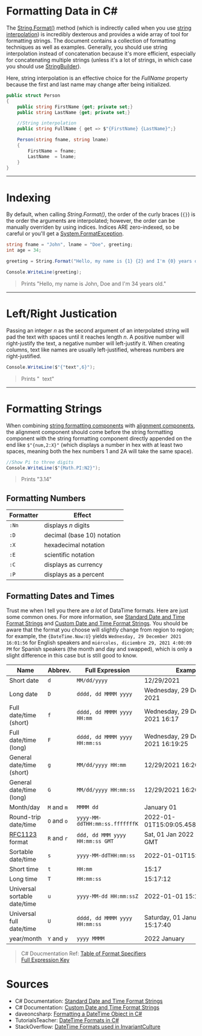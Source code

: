 # Formatting Data in C#
The [String.Format()](https://docs.microsoft.com/en-us/dotnet/api/system.string.format?view=net-6.0) method (which is indirectly called when you use [string interpolation](https://docs.microsoft.com/en-us/dotnet/csharp/language-reference/tokens/interpolated)) is incredibly dexterous and provides a wide array of tool for formatting strings.
The document contains a collection of formatting techniques as well as examples. Generally, you should use string interpolation instead of concatenation because it's more
efficient, especially for concatenating multiple strings (unless it's a lot of strings, in which case you should use [StringBuilder](https://docs.microsoft.com/en-us/dotnet/api/system.text.stringbuilder?view=net-6.0)).

Here, string interpolation is an effective choice for the _FullName_ property because the first and last name may change after being initialized.
```C#
public struct Person
{
    public string FirstName {get; private set;}
    public string LastName {get; private set;}

    //String interpolation
    public string FullName { get => $"{FirstName} {LastName}";}

    Person(string fname, string lname)
    {
        FirstName = fname;
        LastName  = lname;
    }
}
```

---

# Indexing
By default, when calling _String.Format()_, the order of the curly braces (`{}`) is the order the  arguments are interpolated; however, the order can be manually overriden
by using indices. Indices ARE zero-indexed, so be careful or you'll get a [System.FormatException](https://docs.microsoft.com/en-us/dotnet/api/system.formatexception?view=net-6.0).

```C#
string fname = "John", lname = "Doe", greeting;
int age = 34;

greeting = String.Format("Hello, my name is {1} {2} and I'm {0} years old.", age, fname, lname);

Console.WriteLine(greeting);
```
> Prints "Hello, my name is John, Doe and I'm 34 years old."

---

# Left/Right Justication
Passing an integer _n_ as the second argument of an interpolated string will pad the text with spaces until it reaches length _n_.
A positive number will right-justify the text, a negative number will left-justify it. When creating columns, text like names are
usually left-justified, whereas numbers are right-justified.

```C#
Console.WriteLine($"{"text",6}");
```
> Prints "&nbsp;&nbsp;text"

---

# Formatting Strings
When combining [string formatting components](https://docs.microsoft.com/en-us/dotnet/standard/base-types/composite-formatting#format-string-component) with [alignment components](https://docs.microsoft.com/en-us/dotnet/standard/base-types/composite-formatting#alignment-component), the alignment component should come before the string
formatting component with the string formatting component directly appended on the end like `$"{num,2:X}"` (which displays a number in hex with at least two spaces, meaning
both the hex numbers 1 and 2A will take the same space).

```C#
//Show Pi to three digits
Console.WriteLine($"{Math.PI:N2}");
```
> Prints "3.14"

## Formatting Numbers
| Formatter | Effect | 
| --------- | ------ |
| `:Nn` | displays _n_ digits 
| `:D` | decimal (base 10) notation ||
| `:X` | hexadecimal notation |
| `:E` | scientific notation |
| `:C` | displays as currency |
| `:P` | displays as a percent |

## Formatting Dates and Times
Trust me when I tell you there are _a lot_ of DataTime formats. Here are just some common ones. For more information, see [Standard Date and Time Format Strings](https://docs.microsoft.com/en-us/dotnet/standard/base-types/standard-date-and-time-format-strings#table-of-format-specifiers) and [Custom Date and Time Format Strings](https://docs.microsoft.com/en-us/dotnet/standard/base-types/custom-date-and-time-format-strings). You should be aware that the format you choose will slightly change from
region to region; for example, the `{DateTime.Now:U}` yields `Wednesday, 29 December 2021 16:01:56` for English speakers and `miércoles, diciembre 29, 2021 4:00:09 PM` 
for Spanish speakers (the month and day and swapped), which is only a slight difference in this case but is still good to know.

| Name | Abbrev. | Full Expression | Example |
| ---- | ------- | --------------- | ------- | 
| Short date | `d` | `MM/dd/yyyy` | 12/29/2021 |
| Long date | `D` | `dddd, dd MMMM yyyy` |  Wednesday, 29 December 2021 |
| Full date/time (short) | `f` | `dddd, dd MMMM yyyy HH:mm` | Wednesday, 29 December 2021 16:17 | 
| Full date/time (long) | `F` | `dddd, dd MMMM yyyy HH:mm:ss` | Wednesday, 29 December 2021 16:19:25 |
| General date/time (short) | `g` | `MM/dd/yyyy HH:mm` | 12/29/2021 16:20 |
| General date/time (long) | `G` | `MM/dd/yyyy HH:mm:ss` | 12/29/2021 16:20:12 |
| Month/day | `M` and `m` | `MMMM dd` | January 01 |
| Round-trip date/time | `O` and `o` | `yyyy-MM-ddTHH:mm:ss.fffffffK` | 2022-01-01T15:09:05.4584656+00:00 |
| [RFC1123](http://www.csgnetwork.com/timerfc1123calc.html) format | `R` and `r` | `ddd, dd MMM yyyy HH:mm:ss GMT` | Sat, 01 Jan 2022 15:09:41 GMT |
| Sortable date/time | `s` | `yyyy-MM-ddTHH:mm:ss` | 2022-01-01T15:10:10 |
| Short time | `t` | `HH:mm` | 15:17 |
| Long time | `T` | `HH:mm:ss` | 15:17:12 |
| Universal sortable date/time | `u` | `yyyy-MM-dd HH:mm:ssZ` | 2022-01-01 15:17:31Z |
| Universal full date/time | `U` | `dddd, dd MMMM yyyy HH:mm:ss` | Saturday, 01 January 2022 15:17:40 |
| year/month | `Y` and `y` | `yyyy MMMM` | 2022 January |
> C# Doucmentation Ref: [Table of Format Specifiers](https://docs.microsoft.com/en-us/dotnet/standard/base-types/standard-date-and-time-format-strings#table-of-format-specifiers) <br />
> [Full Expression Key](https://docs.microsoft.com/en-us/dotnet/standard/base-types/custom-date-and-time-format-strings)



# Sources 
- C# Documentation: [Standard Date and Time Format Strings](https://docs.microsoft.com/en-us/dotnet/standard/base-types/standard-date-and-time-format-strings)
- C# Documentation: [Custom Date and Time Format Strings](https://docs.microsoft.com/en-us/dotnet/standard/base-types/custom-date-and-time-format-strings)
- daveoncsharp: [Formatting a DateTime Object in C#](https://www.daveoncsharp.com/2009/09/formatting-a-datetime-object-in-csharp/)
- TutorialsTeacher: [DateTime Formats in C#](https://www.tutorialsteacher.com/articles/datetime-formats-in-csharp)
- StackOverflow: [DateTime Formats used in InvariantCulture](https://stackoverflow.com/questions/46778141/datetime-formats-used-in-invariantculture)
